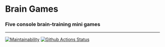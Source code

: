 # Brain Games #
### Five console brain-training mini games
***
[![Maintainability](https://api.codeclimate.com/v1/badges/a99a88d28ad37a79dbf6/maintainability)](https://codeclimate.com/github/codeclimate/codeclimate/maintainability)
[![Github Actions Status](https://github.com/StrakhovRoman/python-project-lvl1/workflows/PythonCI/badge.svg)](https://github.com/StrakhovRoman/python-project-lvl1/actions)